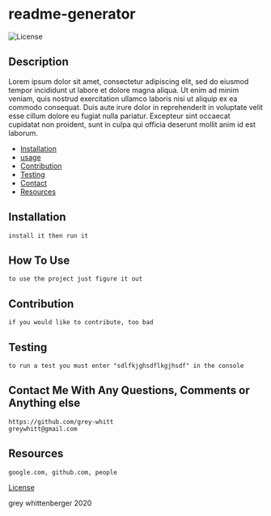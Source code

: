 # readme-generator
![License](https://img.shields.io/badge/-Contributor_Covenant-blueviolet)

## Description
Lorem ipsum dolor sit amet, consectetur adipiscing elit, sed do eiusmod tempor incididunt ut labore et dolore magna aliqua. Ut enim ad minim veniam, quis nostrud exercitation ullamco laboris nisi ut aliquip ex ea commodo consequat. Duis aute irure dolor in reprehenderit in voluptate velit esse cillum dolore eu fugiat nulla pariatur. Excepteur sint occaecat cupidatat non proident, sunt in culpa qui officia deserunt mollit anim id est laborum.

* [Installation](#installation)
* [usage](#How)
* [Contribution](#Contribution)
* [Testing](#Testing)
* [Contact](#Contact)
* [Resources](#Resources)


## Installation 
    install it then run it

## How To Use
    to use the project just figure it out

## Contribution
    if you would like to contribute, too bad

## Testing
    to run a test you must enter "sdlfkjghsdflkgjhsdf" in the console

## Contact Me With Any Questions, Comments or Anything else 
    https://github.com/grey-whitt
    greywhitt@gmail.com

## Resources
    google.com, github.com, people

[License](./contributor_covenant.md)

grey whittenberger 2020